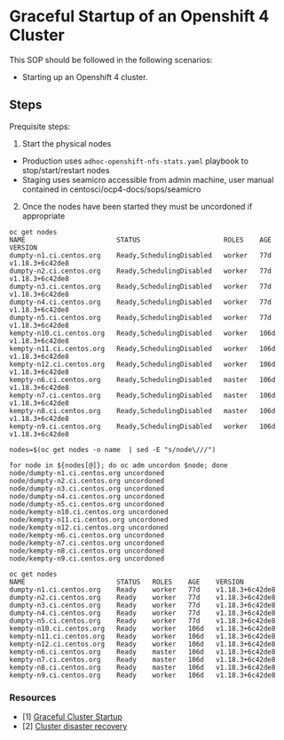 # Graceful Startup of an Openshift 4 Cluster
This SOP should be followed in the following scenarios:

- Starting up an Openshift 4 cluster. 


## Steps

Prequisite steps:


1. Start the physical nodes

- Production uses `adhoc-openshift-nfs-stats.yaml` playbook to stop/start/restart nodes
- Staging uses seamicro accessible from admin machine, user manual contained in centosci/ocp4-docs/sops/seamicro

2. Once the nodes have been started they must be uncordoned if appropriate

```
oc get nodes
NAME                       STATUS                     ROLES    AGE    VERSION
dumpty-n1.ci.centos.org    Ready,SchedulingDisabled   worker   77d    v1.18.3+6c42de8
dumpty-n2.ci.centos.org    Ready,SchedulingDisabled   worker   77d    v1.18.3+6c42de8
dumpty-n3.ci.centos.org    Ready,SchedulingDisabled   worker   77d    v1.18.3+6c42de8
dumpty-n4.ci.centos.org    Ready,SchedulingDisabled   worker   77d    v1.18.3+6c42de8
dumpty-n5.ci.centos.org    Ready,SchedulingDisabled   worker   77d    v1.18.3+6c42de8
kempty-n10.ci.centos.org   Ready,SchedulingDisabled   worker   106d   v1.18.3+6c42de8
kempty-n11.ci.centos.org   Ready,SchedulingDisabled   worker   106d   v1.18.3+6c42de8
kempty-n12.ci.centos.org   Ready,SchedulingDisabled   worker   106d   v1.18.3+6c42de8
kempty-n6.ci.centos.org    Ready,SchedulingDisabled   master   106d   v1.18.3+6c42de8
kempty-n7.ci.centos.org    Ready,SchedulingDisabled   master   106d   v1.18.3+6c42de8
kempty-n8.ci.centos.org    Ready,SchedulingDisabled   master   106d   v1.18.3+6c42de8
kempty-n9.ci.centos.org    Ready,SchedulingDisabled   worker   106d   v1.18.3+6c42de8

nodes=$(oc get nodes -o name  | sed -E "s/node\///")

for node in ${nodes[@]}; do oc adm uncordon $node; done
node/dumpty-n1.ci.centos.org uncordoned
node/dumpty-n2.ci.centos.org uncordoned
node/dumpty-n3.ci.centos.org uncordoned
node/dumpty-n4.ci.centos.org uncordoned
node/dumpty-n5.ci.centos.org uncordoned
node/kempty-n10.ci.centos.org uncordoned
node/kempty-n11.ci.centos.org uncordoned
node/kempty-n12.ci.centos.org uncordoned
node/kempty-n6.ci.centos.org uncordoned
node/kempty-n7.ci.centos.org uncordoned
node/kempty-n8.ci.centos.org uncordoned
node/kempty-n9.ci.centos.org uncordoned

oc get nodes
NAME                       STATUS   ROLES    AGE    VERSION
dumpty-n1.ci.centos.org    Ready    worker   77d    v1.18.3+6c42de8
dumpty-n2.ci.centos.org    Ready    worker   77d    v1.18.3+6c42de8
dumpty-n3.ci.centos.org    Ready    worker   77d    v1.18.3+6c42de8
dumpty-n4.ci.centos.org    Ready    worker   77d    v1.18.3+6c42de8
dumpty-n5.ci.centos.org    Ready    worker   77d    v1.18.3+6c42de8
kempty-n10.ci.centos.org   Ready    worker   106d   v1.18.3+6c42de8
kempty-n11.ci.centos.org   Ready    worker   106d   v1.18.3+6c42de8
kempty-n12.ci.centos.org   Ready    worker   106d   v1.18.3+6c42de8
kempty-n6.ci.centos.org    Ready    master   106d   v1.18.3+6c42de8
kempty-n7.ci.centos.org    Ready    master   106d   v1.18.3+6c42de8
kempty-n8.ci.centos.org    Ready    master   106d   v1.18.3+6c42de8
kempty-n9.ci.centos.org    Ready    worker   106d   v1.18.3+6c42de8
```


### Resources

- [1] [Graceful Cluster Startup](https://docs.openshift.com/container-platform/4.5/backup_and_restore/graceful-cluster-restart.html)
- [2] [Cluster disaster recovery](https://docs.openshift.com/container-platform/4.5/backup_and_restore/disaster_recovery/scenario-2-restoring-cluster-state.html#dr-restoring-cluster-state)
